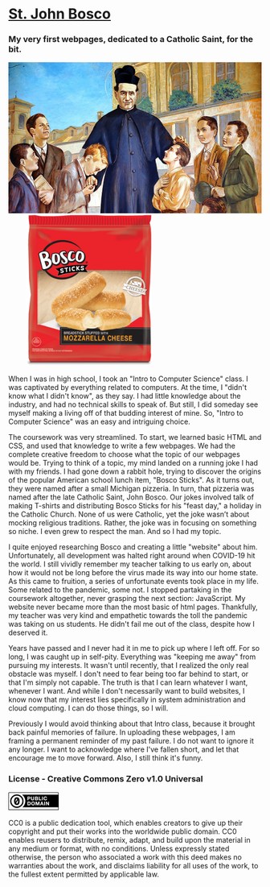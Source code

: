 # [St. John Bosco](https://lynark.github.io/StJohnBosco/ "hosted w/ Github Pages!")

### My very first webpages, dedicated to a Catholic Saint, for the bit.

<img src="docs/images/bosco-w-children.png" height="300px"> &nbsp;&nbsp;&nbsp;&nbsp;&nbsp;&nbsp;&nbsp;&nbsp; <img src="docs/images/bosco-sticks.png" height="300px">

When I was in high school, I took an "Intro to Computer Science" class. I was captivated by everything related to computers. At the time, I "didn't know what I didn't know", as they say. I had little knowledge about the industry, and had no technical skills to speak of. But still, I did someday see myself making a living off of that budding interest of mine. So, "Intro to Computer Science" was an easy and intriguing choice.

The coursework was very streamlined. To start, we learned basic HTML and CSS, and used that knowledge to write a few webpages. We had the complete creative freedom to choose what the topic of our webpages would be. Trying to think of a topic, my mind landed on a running joke I had with my friends. I had gone down a rabbit hole, trying to discover the origins of the popular American school lunch item, "Bosco Sticks". As it turns out, they were named after a small Michigan pizzeria. In turn, that pizzeria was named after the late Catholic Saint, John Bosco. Our jokes involved talk of making T-shirts and distributing Bosco Sticks for his "feast day," a holiday in the Catholic Church. None of us were Catholic, yet the joke wasn’t about mocking religious traditions. Rather, the joke was in focusing on something so niche. I even grew to respect the man. And so I had my topic.

I quite enjoyed researching Bosco and creating a little "website" about him. Unfortunately, all development was halted right around when COVID-19 hit the world. I still vividly remember my teacher talking to us early on, about how it would not be long before the virus made its way into our home state. As this came to fruition, a series of unfortunate events took place in my life. Some related to the pandemic, some not. I stopped partaking in the coursework altogether, never grasping the next section: JavaScript. My website never became more than the most basic of html pages. Thankfully, my teacher was very kind and empathetic towards the toll the pandemic was taking on us students. He didn't fail me out of the class, despite how I deserved it.

Years have passed and I never had it in me to pick up where I left off. For so long, I was caught up in self-pity. Everything was "keeping me away" from pursuing my interests. It wasn't until recently, that I realized the only real obstacle was myself. I don't need to fear being too far behind to start, or that I'm simply not capable. The truth is that I can learn whatever I want, whenever I want. And while I don't necessarily want to build websites, I know now that my interest lies specifically in system administration and cloud computing. I can do those things, so I will.

Previously I would avoid thinking about that Intro class, because it brought back painful memories of failure. In uploading these webpages, I am framing a permanent reminder of my past failure. I do not want to ignore it any longer. I want to acknowledge where I've fallen short, and let that encourage me to move forward. Also, I still think it's funny. 

### License - Creative Commons Zero v1.0 Universal

<img src="cc-zero.png">

CC0 is a public dedication tool, which enables creators to give up their copyright and put their works into the worldwide public domain. CC0 enables reusers to distribute, remix, adapt, and build upon the material in any medium or format, with no conditions. Unless expressly stated otherwise, the person who associated a work with this deed makes no warranties about the work, and disclaims liability for all uses of the work, to the fullest extent permitted by applicable law. 
